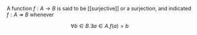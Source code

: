 A function $f: A \rightarrow B$ is said to be [[surjective]] or a surjection, and indicated $f: A \twoheadrightarrow B$ whenever

$$\forall b \in B. \exists a \in A. f(a) = b$$
